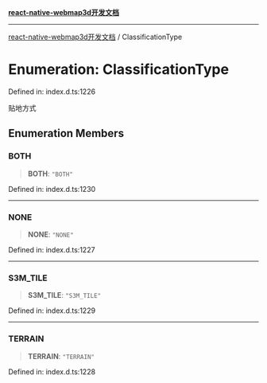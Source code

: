 [**react-native-webmap3d开发文档**](../README.md)

***

[react-native-webmap3d开发文档](../globals.md) / ClassificationType

# Enumeration: ClassificationType

Defined in: index.d.ts:1226

贴地方式

## Enumeration Members

### BOTH

> **BOTH**: `"BOTH"`

Defined in: index.d.ts:1230

***

### NONE

> **NONE**: `"NONE"`

Defined in: index.d.ts:1227

***

### S3M\_TILE

> **S3M\_TILE**: `"S3M_TILE"`

Defined in: index.d.ts:1229

***

### TERRAIN

> **TERRAIN**: `"TERRAIN"`

Defined in: index.d.ts:1228
